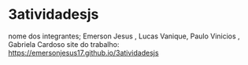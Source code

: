 # 3atividadesjs
nome dos integrantes;
Emerson Jesus ,
Lucas Vanique,
Paulo Vinicios ,
Gabriela Cardoso
site do trabalho:
https://emersonjesus17.github.io/3atividadesjs
